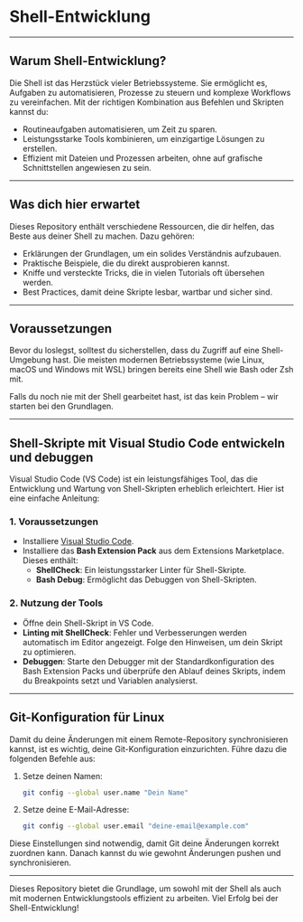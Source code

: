 # Shell-Entwicklung

---

## Warum Shell-Entwicklung?

Die Shell ist das Herzstück vieler Betriebssysteme. Sie ermöglicht es, Aufgaben zu automatisieren, Prozesse zu steuern und komplexe Workflows zu vereinfachen. Mit der richtigen Kombination aus Befehlen und Skripten kannst du:

- Routineaufgaben automatisieren, um Zeit zu sparen.  
- Leistungsstarke Tools kombinieren, um einzigartige Lösungen zu erstellen.  
- Effizient mit Dateien und Prozessen arbeiten, ohne auf grafische Schnittstellen angewiesen zu sein.  

---

## Was dich hier erwartet

Dieses Repository enthält verschiedene Ressourcen, die dir helfen, das Beste aus deiner Shell zu machen. Dazu gehören:

- Erklärungen der Grundlagen, um ein solides Verständnis aufzubauen.  
- Praktische Beispiele, die du direkt ausprobieren kannst.  
- Kniffe und versteckte Tricks, die in vielen Tutorials oft übersehen werden.  
- Best Practices, damit deine Skripte lesbar, wartbar und sicher sind.  

---

## Voraussetzungen

Bevor du loslegst, solltest du sicherstellen, dass du Zugriff auf eine Shell-Umgebung hast. Die meisten modernen Betriebssysteme (wie Linux, macOS und Windows mit WSL) bringen bereits eine Shell wie Bash oder Zsh mit.

Falls du noch nie mit der Shell gearbeitet hast, ist das kein Problem – wir starten bei den Grundlagen.

---

## Shell-Skripte mit Visual Studio Code entwickeln und debuggen

Visual Studio Code (VS Code) ist ein leistungsfähiges Tool, das die Entwicklung und Wartung von Shell-Skripten erheblich erleichtert. Hier ist eine einfache Anleitung:

### 1. Voraussetzungen

- Installiere [Visual Studio Code](https://code.visualstudio.com/).
- Installiere das **Bash Extension Pack** aus dem Extensions Marketplace. Dieses enthält:
  - **ShellCheck**: Ein leistungsstarker Linter für Shell-Skripte.
  - **Bash Debug**: Ermöglicht das Debuggen von Shell-Skripten.

### 2. Nutzung der Tools

- Öffne dein Shell-Skript in VS Code.
- **Linting mit ShellCheck**: Fehler und Verbesserungen werden automatisch im Editor angezeigt. Folge den Hinweisen, um dein Skript zu optimieren.
- **Debuggen**: Starte den Debugger mit der Standardkonfiguration des Bash Extension Packs und überprüfe den Ablauf deines Skripts, indem du Breakpoints setzt und Variablen analysierst.

---

## Git-Konfiguration für Linux

Damit du deine Änderungen mit einem Remote-Repository synchronisieren kannst, ist es wichtig, deine Git-Konfiguration einzurichten. Führe dazu die folgenden Befehle aus:

1. Setze deinen Namen:
   ```bash
   git config --global user.name "Dein Name"
   ```
2. Setze deine E-Mail-Adresse:
   ```bash
   git config --global user.email "deine-email@example.com"
   ```

Diese Einstellungen sind notwendig, damit Git deine Änderungen korrekt zuordnen kann. Danach kannst du wie gewohnt Änderungen pushen und synchronisieren.

---

Dieses Repository bietet die Grundlage, um sowohl mit der Shell als auch mit modernen Entwicklungstools effizient zu arbeiten. Viel Erfolg bei der Shell-Entwicklung!
